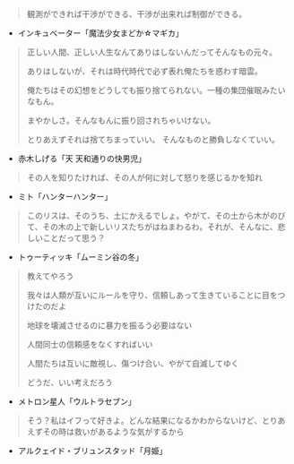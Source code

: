 > 観測ができれば干渉ができる、干渉が出来れば制御ができる。
- インキュベーター「魔法少女まどか☆マギカ」

> 正しい人間、正しい人生なんてありはしないんだってそんなもの元々。
>
> ありはしないが、それは時代時代で必ず表れ俺たちを惑わす暗雲。
>
> 俺たちはその幻想をどうしても振り捨てられない。一種の集団催眠みたいなもん。
>
> まやかしさ。そんなもんに振り回されちゃいけない。
>
> とりあえずそれは捨てちまっていい。
> そんなものと勝負しなくていい。
- 赤木しげる「天 天和通りの快男児」

> その人を知りたければ、その人が何に対して怒りを感じるかを知れ
- ミト「ハンターハンター」

> このリスは、そのうち、土にかえるでしょ。やがて、その土から木がのびて、その木の上で新しいリスたちがはねまわるわ。それが、そんなに、悲しいことだって思う？
- トゥーティッキ「ムーミン谷の冬」

> 教えてやろう
>
> 我々は人類が互いにルールを守り、信頼しあって生きていることに目をつけたのだよ
>
> 地球を壊滅させるのに暴力を振るう必要はない
>
> 人間同士の信頼感をなくすればいい
>
> 人間たちは互いに敵視し、傷つけ合い、やがて自滅してゆく
>
> どうだ、いい考えだろう
- メトロン星人「ウルトラセブン」

> そう？私はイフって好きよ。どんな結果になるかわからないけど、とりあえずその時は救いがあるような気がするから
- アルクェイド・ブリュンスタッド「月姫」
